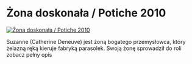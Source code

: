 Żona doskonała / Potiche 2010 
=============
[![Żona doskonała / Potiche 2010 ](http://vidos.pl/images/player.gif)](http://vidos.pl/ona-doskonala-potiche-2010)

 Suzanne (Catherine Deneuve) jest żoną bogatego przemysłowca, który żelazną ręką kieruje fabryką parasolek. Swoją żonę sprowadził do roli zobacz pełny opis
